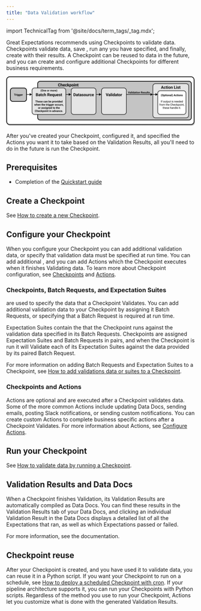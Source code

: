 ```yaml
---
title: "Data Validation workflow"
---
```


import TechnicalTag from '@site/docs/term_tags/_tag.mdx';

Great Expectations recommends using Checkpoints to validate data.  Checkpoints validate data, save <TechnicalTag tag="validation_result" text="Validation Results" />, run any <TechnicalTag tag="action" text="Actions" /> you have specified, and finally, create <TechnicalTag tag="data_docs" text="Data Docs" /> with their results.  A Checkpoint can be reused to <TechnicalTag tag="validation" text="Validate" /> data in the future, and you can create and configure additional Checkpoints for different business requirements.

![How a Checkpoint works](../../images/universal_map/overviews/how_a_checkpoint_works.png)

After you've created your Checkpoint, configured it, and specified the Actions you want it to take based on the Validation Results, all you'll need to do in the future is run the Checkpoint.

## Prerequisites

- Completion of the [Quickstart guide](tutorials/quickstart/quickstart.md)

## Create a Checkpoint

See [How to create a new Checkpoint](./checkpoints/how_to_create_a_new_checkpoint.md).

## Configure your Checkpoint

When you configure your Checkpoint you can add additional validation data, or specify that validation data must be specified at run time.  You can add additional <TechnicalTag tag="expectation_suite" text="Expectation Suites" />, and you can add Actions which the Checkpoint executes when it finishes Validating data.  To learn more about Checkpoint configuration, see [Checkpoints](../../terms/checkpoint.md) and [Actions](../../terms/action.md).

### Checkpoints, Batch Requests, and Expectation Suites

<p class="markdown"><TechnicalTag tag="batch_request" text="Batch Requests" /> are used to specify the data that a Checkpoint Validates.  You can add additional validation data to your Checkpoint by assigning it Batch Requests, or specifying that a Batch Request is required at run time.</p>

Expectation Suites contain the <TechnicalTag tag="expectation" text="Expectations" /> that the Checkpoint runs against the validation data specified in its Batch Requests.  Checkpoints are assigned Expectation Suites and Batch Requests in pairs, and when the Checkpoint is run it will Validate each of its Expectation Suites against the data provided by its paired Batch Request.

For more information on adding Batch Requests and Expectation Suites to a Checkpoint, see [How to add validations data or suites to a Checkpoint](./checkpoints/how_to_add_validations_data_or_suites_to_a_checkpoint.md).

### Checkpoints and Actions

Actions are optional and are executed after a Checkpoint validates data. Some of the more common Actions include updating Data Docs, sending emails, posting Slack notifications, or sending custom notifications. You can create custom Actions to complete business specific actions after a Checkpoint Validates. For more information about Actions, see [Configure Actions](./validation_actions/actions_lp.md).

## Run your Checkpoint

See [How to validate data by running a Checkpoint](./checkpoints/how_to_create_a_new_checkpoint#run-your-checkpoint-optional.md).

## Validation Results and Data Docs

When a Checkpoint finishes Validation, its Validation Results are automatically compiled as Data Docs.  You can find these results in the Validation Results tab of your Data Docs, and clicking an individual Validation Result in the Data Docs displays a detailed list of all the Expectations that ran, as well as which Expectations passed or failed.

For more information, see the <TechnicalTag tag="data_docs" text="Data Docs"/> documentation. 

## Checkpoint reuse

After your Checkpoint is created, and you have used it to validate data, you can reuse it in a Python script. If you want your Checkpoint to run on a schedule, see [How to deploy a scheduled Checkpoint with cron](./advanced/how_to_deploy_a_scheduled_checkpoint_with_cron.md). If your pipeline architecture supports it, you can run your Checkpoints with Python scripts.  Regardless of the method you use to run your Checkpoint, Actions let you customize what is done with the generated Validation Results. 